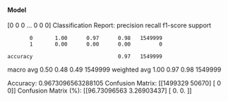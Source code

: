#### Model
[0 0 0 ... 0 0 0]
Classification Report:
              precision    recall  f1-score   support

           0       1.00      0.97      0.98   1549999
           1       0.00      0.00      0.00         0

    accuracy                           0.97   1549999
   macro avg       0.50      0.48      0.49   1549999
weighted avg       1.00      0.97      0.98   1549999

Accuracy: 0.9673096563288105
Confusion Matrix:
[[1499329   50670]
 [      0       0]]
Confusion Matrix (%):
[[96.73096563  3.26903437]
 [ 0.          0.        ]]
